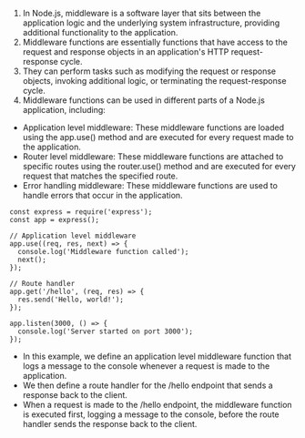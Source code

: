 1. In Node.js, middleware is a software layer that sits between the application logic and the underlying system infrastructure, providing additional functionality to the application. 
2. Middleware functions are essentially functions that have access to the request and response objects in an application's HTTP request-response cycle.
3. They can perform tasks such as modifying the request or response objects, invoking additional logic, or terminating the request-response cycle.
4. Middleware functions can be used in different parts of a Node.js application, including:
  - Application level middleware: These middleware functions are loaded using the app.use() method and are executed for every request made to the application.
  - Router level middleware: These middleware functions are attached to specific routes using the router.use() method and are executed for every request that matches the specified route.
  - Error handling middleware: These middleware functions are used to handle errors that occur in the application.

```
const express = require('express');
const app = express();

// Application level middleware
app.use((req, res, next) => {
  console.log('Middleware function called');
  next();
});

// Route handler
app.get('/hello', (req, res) => {
  res.send('Hello, world!');
});

app.listen(3000, () => {
  console.log('Server started on port 3000');
});
```
- In this example, we define an application level middleware function that logs a message to the console whenever a request is made to the application. 
- We then define a route handler for the /hello endpoint that sends a response back to the client. 
- When a request is made to the /hello endpoint, the middleware function is executed first, logging a message to the console, before the route handler sends the response back to the client. 
